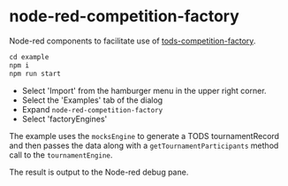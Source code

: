 # node-red-competition-factory

Node-red components to facilitate use of [tods-competition-factory](https://courthive.github.io/tods-competition-factory/).

```js
cd example
npm i
npm run start
```

- Select 'Import' from the hamburger menu in the upper right corner.
- Select the 'Examples' tab of the dialog
- Expand `node-red-competition-factory`
- Select 'factoryEngines'

The example uses the `mocksEngine` to generate a TODS tournamentRecord and then passes the data along with a `getTournamentParticipants` method call to the `tournamentEngine`.

The result is output to the Node-red debug pane.
